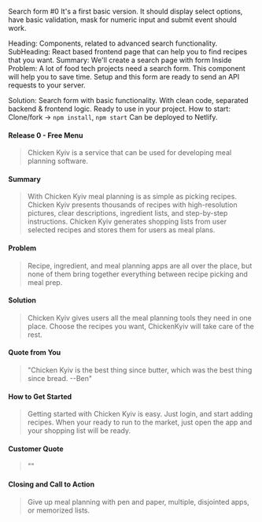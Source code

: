 Search form #0
It's a first basic version. It should display select options,
have basic validation, mask for numeric input and submit event should work.

Heading: Components, related to advanced search functionality.
SubHeading: React based frontend page that can help you to find recipes that you want.
Summary: We'll create a search page with form Inside
Problem: A lot of food tech projects need a search form. This component will help you to save time. Setup and this form are ready to send an API requests to your server.

Solution: Search form with basic functionality. With clean code, separated backend & frontend logic. Ready to use in your project.
How to start: Clone/fork -> `npm install`, `npm start`
Can be deployed to Netlify.

#### Release 0 - Free Menu


  > Chicken Kyiv is a service that can be used for developing meal planning software.

#### Summary ##
  > With Chicken Kyiv meal planning is as simple as picking recipes. Chicken Kyiv presents thousands of recipes with high-resolution pictures, clear descriptions, ingredient lists, and step-by-step instructions. Chicken Kyiv generates shopping lists from user selected recipes and stores them for users as meal plans.

#### Problem ##
  > Recipe, ingredient, and meal planning apps are all over the place, but none of them bring together everything between recipe picking and meal prep.

#### Solution ##
  > Chicken Kyiv gives users all the meal planning tools they need in one place. Choose the recipes you want, ChickenKyiv will take care of the rest.

#### Quote from You ##
  > "Chicken Kyiv is the best thing since butter, which was the best thing since bread. --Ben"

#### How to Get Started ##
  > Getting started with Chicken Kyiv is easy. Just login, and start adding recipes. When your ready to run to the market, just open the app and your shopping list will be ready.

#### Customer Quote ##
  > ""

#### Closing and Call to Action ##
  > Give up meal planning with pen and paper, multiple, disjointed apps, or memorized lists.
